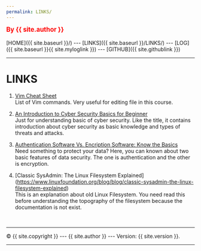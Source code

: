 ```yaml
---
permalink: LINKS/
---
```

<span style="color:red; font-weight:bold; font-size:larger;">By {{ site.author }}</span>
<br><br>
[HOME]({{ site.baseurl }}/) ---
[LINKS]({{ site.baseurl }}/LINKS/) ---
[LOG]({{ site.baseurl }}{{ site.myloglink }}) ---
[GITHUB]({{ site.githublink }})
<br>
<hr>

# LINKS

1. [Vim Cheat Sheet](https://www.keycdn.com/blog/vim-commands)<br>
List of Vim commands. Very useful for editing file in this course.

2. [An Introduction to Cyber Security Basics for Beginner](https://geekflare.com/understanding-cybersecurity/)<br>
Just for understanding basic of cyber security. Like the title, it contains introduction about cyber security as basic knowledge and types of threats and attacks.

3. [Authentication Software Vs. Encription Software: Know the Basics](https://geekflare.com/authentication-vs-encryption-software/)<br>
Need something to protect your data? Here, you can known about two basic features of data security. The one is authentication and the other is encryption.

4. [Classic SysAdmin: The Linux Filesystem Explained] (https://www.linuxfoundation.org/blog/blog/classic-sysadmin-the-linux-filesystem-explained)<br>
This is an explanation about old Linux Filesystem. You need read this before understanding the topography of the filesystem because the documentation is not exist.
<br>
<hr>
&copy; {{ site.copyright }} --- {{ site.author }} --- Version: {{ site.version }}.
<hr>
<br>
